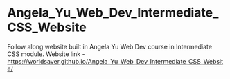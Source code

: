 # Angela_Yu_Web_Dev_Intermediate_CSS_Website
Follow along website built in Angela Yu Web Dev course in Intermediate CSS module.
Website link - https://worldsaver.github.io/Angela_Yu_Web_Dev_Intermediate_CSS_Website/
